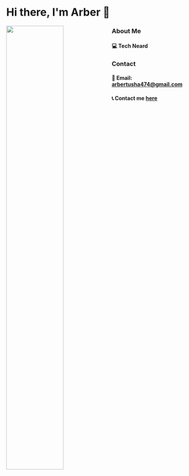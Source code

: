 # Hi there, I'm Arber 👋

<img align="left" width="55%" src="https://github-readme-stats.vercel.app/api?username=arbertu474&show_icons=true&theme=radical"> 

<!-- <img align="left" width="47%" src="https://github-readme-stats.vercel.app/api/top-langs/?username=arbertu474&layout=compact)](https://github.com/anuraghazra/github-readme-stats">  -->
### About Me
  #### 💻 Tech Neard
<!--   ##### 🔭 I’m currently working on Web Development -->
<!--   #### 🌱 I’m currently learning Flutter -->
### Contact  
  #### 📧 Email: arbertusha474@gmail.com
  #### 📞 Contact me [here](https://api.whatsapp.com/send?phone=355676641808)
